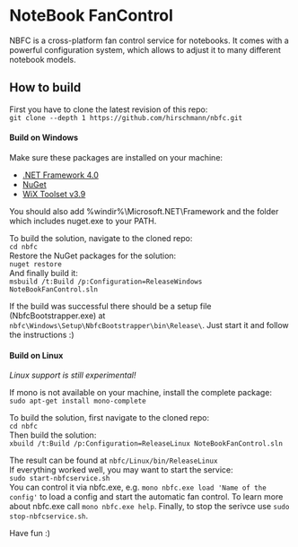 NoteBook FanControl
===================

NBFC is a cross-platform fan control service for notebooks.
It comes with a powerful configuration system, which allows to adjust it to many different notebook models.

## How to build

First you have to clone the latest revision of this repo:<br/>
`git clone --depth 1 https://github.com/hirschmann/nbfc.git`


#### Build on Windows
Make sure these packages are installed on your machine:
* [.NET Framework 4.0](http://www.microsoft.com/en-us/download/details.aspx?id=17851)
* [NuGet](https://docs.nuget.org/consume/command-line-reference)
* [WiX Toolset v3.9](https://wix.codeplex.com/releases/view/610859)

You should also add %windir%\Microsoft.NET\Framework and the folder which includes nuget.exe to your PATH.

To build the solution, navigate to the cloned repo:<br/>
`cd nbfc`<br/>
Restore the NuGet packages for the solution:<br/>
`nuget restore`<br/>
And finally build it:<br/>
`msbuild /t:Build /p:Configuration=ReleaseWindows NoteBookFanControl.sln`

If the build was successful there should be a setup file (NbfcBootstrapper.exe) at `nbfc\Windows\Setup\NbfcBootstrapper\bin\Release\`.
Just start it and follow the instructions :)

#### Build on Linux
_Linux support is still experimental!_

If mono is not available on your machine, install the complete package:<br/>
`sudo apt-get install mono-complete`

To build the solution, first navigate to the cloned repo:<br/>
`cd nbfc`<br/>
Then build the solution:<br/>
`xbuild /t:Build /p:Configuration=ReleaseLinux NoteBookFanControl.sln`

The result can be found at `nbfc/Linux/bin/ReleaseLinux`<br/>
If everything worked well, you may want to start the service:<br/>
`sudo start-nbfcservice.sh`<br/>
You can control it via nbfc.exe, e.g. `mono nbfc.exe load 'Name of the config'` to load a config and start the automatic fan control. To learn more about nbfc.exe call `mono nbfc.exe help`.
Finally, to stop the serivce use `sudo stop-nbfcservice.sh`.

Have fun :)

